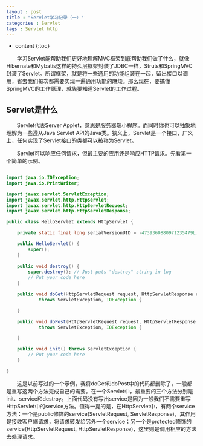 ```yaml
---
layout : post
title : "Servlet学习记录（一）"
categories : Servlet
tags : Servlet http
---
```

* content
{:toc}

　　学习Servlet能帮助我们更好地理解MVC框架到底帮助我们做了什么，就像Hibernate和Mybatis这样的持久层框架封装了JDBC一样，Struts和SpringMVC封装了Servlet。所谓框架，就是将一些通用的功能组装在一起，留出接口以调用，省去我们每次都需要实现一遍通用功能的麻烦。那么现在，要搞懂SpringMVC的工作原理，就先要知道Servlet的工作过程。




## Servlet是什么

　　Servlet代表Server Applet，意思是服务器端小程序。而同时你也可以抽象地理解为一些遵从Java Servlet API的Java类。狭义上，Servlet是一个接口，广义上，任何实现了Servlet接口的类都可以被称为Servlet。

　　Servlet可以响应任何请求，但最主要的应用还是响应HTTP请求。先看第一个简单的示例。

```java

import java.io.IOException;
import java.io.PrintWriter;

import javax.servlet.ServletException;
import javax.servlet.http.HttpServlet;
import javax.servlet.http.HttpServletRequest;
import javax.servlet.http.HttpServletResponse;

public class HelloServlet extends HttpServlet {

	private static final long serialVersionUID = -4739360880971235479L;

	public HelloServlet() {
		super();
	}
	
	public void destroy() {
		super.destroy(); // Just puts "destroy" string in log
		// Put your code here
	}

	public void doGet(HttpServletRequest request, HttpServletResponse response)
			throws ServletException, IOException {

	}

	public void doPost(HttpServletRequest request, HttpServletResponse response)
			throws ServletException, IOException {

	}

	public void init() throws ServletException {
		// Put your code here
	}

}
```

　　这是以前写过的一个示例，我将doGet和doPost中的代码都删除了，一般都是重写这两个方法完成自己的需要。在一个Servlet中，最重要的三个方法分别是init、service和destroy。上面代码没有写出service是因为一般我们不需要重写HttpServlet中的service方法。值得一提的是，在HttpServlet中，有两个service方法：一个是public修饰的service(ServletRequest, ServletResponse)，其作用是接收客户端请求，将请求转发给另外一个service；另一个是protected修饰的service(HttpServletRequest, HttpServletResponse)，这里则是调用相应的方法去处理请求。

